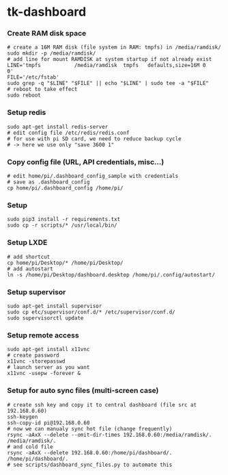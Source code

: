 # tk-dashboard

### Create RAM disk space

    # create a 16M RAM disk (file system in RAM: tmpfs) in /media/ramdisk/
    sudo mkdir -p /media/ramdisk/
    # add line for mount RAMDISK at system startup if not already exist
    LINE='tmpfs           /media/ramdisk  tmpfs   defaults,size=16M 0       0'
    FILE='/etc/fstab'
    sudo grep -q "$LINE" "$FILE" || echo "$LINE" | sudo tee -a "$FILE"
    # reboot to take effect
    sudo reboot

### Setup redis

    sudo apt-get install redis-server
    # edit config file /etc/redis/redis.conf
    # for use with pi SD card, we need to reduce backup cycle
    # -> here we use only "save 3600 1"

### Copy config file (URL, API credentials, misc...)

    # edit home/pi/.dashboard_config_sample with credentials
    # save as .dashboard_config
    cp home/pi/.dashboard_config /home/pi/

### Setup

    sudo pip3 install -r requirements.txt
    sudo cp -r scripts/* /usr/local/bin/

### Setup LXDE

    # add shortcut
    cp home/pi/Desktop/* /home/pi/Desktop/
    # add autostart
    ln -s /home/pi/Desktop/dashboard.desktop /home/pi/.config/autostart/

### Setup supervisor

    sudo apt-get install supervisor
    sudo cp etc/supervisor/conf.d/* /etc/supervisor/conf.d/
    sudo supervisorctl update

### Setup remote access

    sudo apt-get install x11vnc
    # create password
    x11vnc -storepasswd
    # launch server as you want
    x11vnc -usepw -forever &

### Setup for auto sync files (multi-screen case)

    # create ssh key and copy it to central dashboard (file src at 192.168.0.60)
    ssh-keygen
    ssh-copy-id pi@192.168.0.60
    # now we can manualy sync hot file (change frequently)
    rsync -aAxX --delete --omit-dir-times 192.168.0.60:/media/ramdisk/. /media/ramdisk/.
    # and cold file
    rsync -aAxX --delete 192.168.0.60:/home/pi/dashboard/. /home/pi/dashboard/.
    # see scripts/dashboard_sync_files.py to automate this
